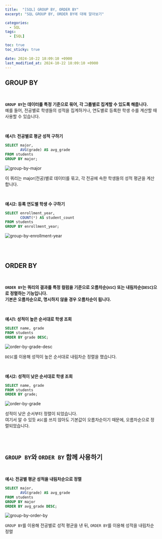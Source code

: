 ```yaml
---
title:  "[SQL] GROUP BY, ORDER BY"
excerpt: "SQL GROUP BY, ORDER BY에 대해 알아보기"

categories:
  - SQL
tags:
  - [SQL]

toc: true
toc_sticky: true
 
date: 2024-10-22 18:09:10 +0900
last_modified_at: 2024-10-22 18:09:10 +0900
---
```


## GROUP BY

<br>

**```GROUP BY```는 데이터를 특정 기준으로 묶어, 각 그룹별로 집계할 수 있도록 해줍니다.**  
예를 들어, 전공별로 학생들의 성적을 집계하거나, 연도별로 등록한 학생 수를 계산할 때 사용할 수 있습니다.

<br>

**예시1: 전공별로 평균 성적 구하기**

```sql
SELECT major,
       AVG(grade) AS avg_grade
FROM students
GROUP BY major;
```

![group-by-major](https://github.com/user-attachments/assets/b746566c-3b47-4bd2-885f-30c28aca5756)

이 쿼리는 major(전공)별로 데이터를 묶고, 각 전공에 속한 학생들의 성적 평균을 계산합니다.

<br>

**예시2: 등록 연도별 학생 수 구하기**

```sql
SELECT enrollment_year,
       COUNT(*) AS student_count
FROM students
GROUP BY enrollment_year;
```

![group-by-enrollment-year](https://github.com/user-attachments/assets/a6e6559c-0d7f-4cad-8f44-d180c097456e)

<br>

<br>

## ORDER BY

<br>

**```ORDER BY```는 쿼리의 결과를 특정 컬럼을 기준으로 오름차순(```ASC```) 또는 내림차순(```DESC```)으로 정렬하는 기능입니다.**  
**기본은 오름차순으로, 명시하지 않을 경우 오름차순이 됩니다.**

<br>

**예시1: 성적이 높은 순서대로 학생 조회**

```sql
SELECT name, grade
FROM students
ORDER BY grade DESC;
```

![order-by-grade-desc](https://github.com/user-attachments/assets/edb7a049-13d9-4fbf-b814-8460908254e8)

```DESC```를 이용해 성적이 높은 순서대로 내림차순 정렬을 했습니다.

<br>

**예시2: 성적이 낮은 순서대로 학생 조회**

```sql
SELECT name, grade
FROM students
ORDER BY grade;
```

![order-by-grade](https://github.com/user-attachments/assets/ec524bf2-b13f-40fa-b217-4c4e295e354b)

성적이 낮은 순서부터 정렬이 되었습니다.  
여기서 알 수 있듯 ```ASC```를 쓰지 않아도 기본값이 오름차순이기 때문에, 오름차순으로 정렬되었습니다.

<br>

<br>

## ```GROUP BY```와 ```ORDER BY``` 함께 사용하기

<br>

**예시: 전공별 평균 성적을 내림차순으로 정렬**

```sql
SELECT major,
       AVG(grade) AS avg_grade
FROM students
GROUP BY major
ORDER BY avg_grade DESC;
```

![group-by-order-by](https://github.com/user-attachments/assets/3c4b105f-d7b5-468d-8096-6d7e70987707)

```GROUP BY```를 이용해 전공별로 성적 평균을 낸 뒤, ```ORDER BY```를 이용해 성적을 내림차순 정렬
